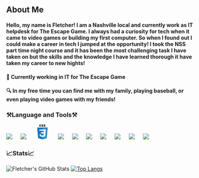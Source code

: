 <h2>About Me</h2>

<h4>Hello, my name is Fletcher! I am a Nashville local and currently work as IT helpdesk for The Escape Game. I always had a curiosity for tech when it came to video games or building my first computer. So when I found out I could make a career in tech I jumped at the opportunity! I took the NSS part time night course and it has been the most challenging task I have taken on but the skills and the knowledge I have learned thorough it have taken my career to new hights!</h4>

<h4>🏢 Currently working in IT for The Escape Game</h4> 
<h4>🔍 In my free time you can find me with my family, playing baseball, or even playing video games with my friends!</h4> 



<h3>⚒️Language and Tools⚒️</h3>

<div align="left"> 
     <img name="javascript" src="https://encrypted-tbn0.gstatic.com/images?q=tbn:ANd9GcQpuYdLEzBvwemix8pwsncUkLLOQqnByncadg&s" height="40" />
     <img width="14" />
     <img name="html" src="https://upload.wikimedia.org/wikipedia/commons/thumb/6/61/HTML5_logo_and_wordmark.svg/1200px-HTML5_logo_and_wordmark.svg.png" height="40" />
     <img width="14" />
     <img name="css" src="https://raw.githubusercontent.com/github/explore/80688e429a7d4ef2fca1e82350fe8e3517d3494d/topics/css/css.png" height="40" />
     <img width="14" />
     <img name="react "src="https://upload.wikimedia.org/wikipedia/commons/thumb/a/a7/React-icon.svg/1200px-React-icon.svg.png" height="40" />
     <img width="14" />
      <img name="c#" src="https://upload.wikimedia.org/wikipedia/commons/thumb/d/d2/C_Sharp_Logo_2023.svg/1200px-C_Sharp_Logo_2023.svg.png" height="40" />
     <img width="14" />
       <img src="https://upload.wikimedia.org/wikipedia/commons/thumb/7/7d/Microsoft_.NET_logo.svg/768px-Microsoft_.NET_logo.svg.png" height="40" />
     <img width="14">
     <img name="git" src="https://upload.wikimedia.org/wikipedia/commons/thumb/3/3f/Git_icon.svg/1200px-Git_icon.svg.png" height="40" />
     <img width="14" /> 
     <img name="gitbash" src="https://e7.pngegg.com/pngimages/743/345/png-clipart-bash-git-computer-icons-installation-command-line-interface-github-text-logo.png" height="40" /> 
     <img width="14" />
     <img src="https://static-00.iconduck.com/assets.00/netlify-icon-512x512-ic9cqs34.png" height="40" />
     <img width="14" />
     <img src="https://w7.pngwing.com/pngs/246/288/png-transparent-firebase-hd-logo-thumbnail.png" height="40" />
     <img width="14" />
</div>



<h3>📈Stats📈</h3>

![Fletcher's GitHub Stats](https://github-readme-stats.vercel.app/api?username=FLetcherJMoore&theme=apprentice)
[![Top Langs](https://github-readme-stats.vercel.app/api/top-langs/?username=FletcherJMoore&layout=donut-vertical&theme=apprentice)](https://github.com/anuraghazra/github-readme-stats)


     

